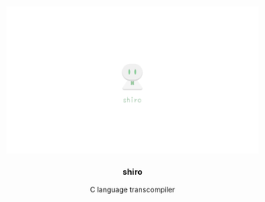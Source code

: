 <div align="center">
<img src="shiro/banner.png">
<br>
<h3>shiro</h3>
<p>C language transcompiler</p>
</div>
